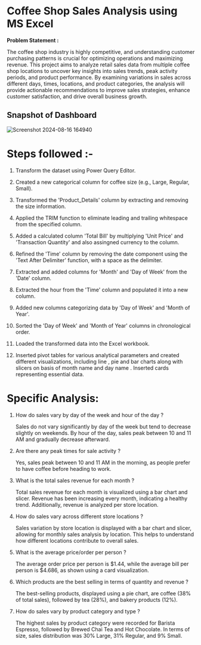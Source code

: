 
# Coffee Shop Sales Analysis using MS Excel 



**Problem Statement :**

The coffee shop industry is highly competitive, and understanding customer purchasing patterns is crucial for optimizing operations and maximizing revenue. This project aims to analyze retail sales data from multiple coffee shop locations to uncover key insights into sales trends, peak activity periods, and product performance. By examining variations in sales across different days, times, locations, and product categories, the analysis will provide actionable recommendations to improve sales strategies, enhance customer satisfaction, and drive overall business growth.

## Snapshot of Dashboard

![Screenshot 2024-08-16 164940](https://github.com/user-attachments/assets/9f9c26dd-6358-4dd1-92e2-10d73dbfb4e9)

#  Steps followed :- 
1. Transform the dataset using Power Query Editor.

2. Created a new categorical column for coffee size (e.g., Large, Regular, Small).

3. Transformed the 'Product_Details' column by extracting and removing the size information.

4. Applied the TRIM function to eliminate leading and trailing whitespace from the specified column.

5. Added a calculated column 'Total Bill' by multiplying 'Unit Price' and 'Transaction Quantity'  and also assingned currency to the column.

6. Refined the 'Time' column by removing the date component using the 'Text After Delimiter' function, with a space as the delimiter.

7. Extracted and added columns for 'Month' and 'Day of Week' from the 'Date' column.

8. Extracted the hour from the 'Time' column and populated it into a new column.

9. Added new columns categorizing data by 'Day of Week' and 'Month of Year'.
10. Sorted the 'Day of Week' and 'Month of Year' columns in chronological order.

11. Loaded the transformed data into the Excel workbook.

12. Inserted pivot tables for various analytical parameters and created different visualizations, including line , pie and bar charts along with slicers on basis of month name and day name . Inserted cards representing essential data.



# Specific Analysis:



1) How do sales vary by day of the week and hour of the day ?

     Sales do not vary significantly by day of the week but tend to decrease slightly on weekends. By hour of the day, sales peak between 10 and 11 AM and gradually decrease afterward.



2) Are there any peak times for sale activity ?  


     Yes, sales peak between 10 and 11 AM in the morning, as people prefer to have coffee before heading to work.

   

3) What is the total sales revenue for each month ?

    Total sales revenue for each month is visualized using a bar chart and slicer. Revenue has been increasing every month, indicating a healthy trend. Additionally, revenue is analyzed per store location.
   

4) How do sales vary across different store locations ?


    Sales variation by store location is displayed with a bar chart and slicer, allowing for monthly sales analysis by location. This helps to understand how different locations contribute to overall sales.
   

5) What is the average price/order per person ?
   
    The average order price per person is $1.44, while the average bill per person is $4.686, as shown using a card visualization.
  

6) Which products are the best selling in terms of quantity and revenue  ?
   

   The best-selling products, displayed using a pie chart, are coffee (38% of total sales), followed by tea (28%), and bakery products (12%).

   

7) How do sales vary by product category and type ? 
   
   
   The highest sales by product category were recorded for Barista Espresso, followed by Brewed Chai Tea and Hot Chocolate. In terms of size, sales distribution was 30% Large, 31% Regular, and 9% Small.
